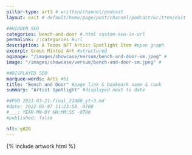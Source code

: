 ```yaml
---
pillar-type: art3 # written/channel/podcast
layout: exit # default/home/page/post/channel/podcast/written/exit

##HIDDEN SEO
categories: bench-and-door #.html custom-seo-in-url
permalink: /:categories #url
description: A Tezos NFT Artist Spotlight Item #open graph
excerpt: Green Minted Art #structured
ogimage: "/images/showcase/versum/bench-and-door-sm.jpeg" #
image: "/images/showcase/versum/bench-and-door-sm.jpeg" #

##DISPLAYED SEO
marquee-words: Arts #h1
title: "Bench and Door" #page link & bookmark name & rank
summary: "Artist Spotlight" #displayed next to date

##PUB 2021-03-21-final_21080_yt+3.md
#date: 2022-05-07 11:23:58 -0700
#___: YEAR-MN-DY HH:MM:SS -0700
#published: false

nft: g026
---
```

{% include artwork.html %}